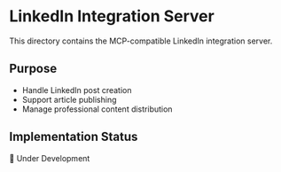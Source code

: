 # LinkedIn Integration Server

This directory contains the MCP-compatible LinkedIn integration server.

## Purpose
- Handle LinkedIn post creation
- Support article publishing
- Manage professional content distribution

## Implementation Status
🚧 Under Development
